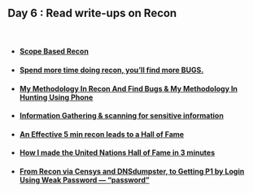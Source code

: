 <h2>Day 6 : Read write-ups on Recon </h2>

</br>

+ #### [Scope Based Recon](https://hbothra22.medium.com/scope-based-recon-smart-recon-tactics-7e72d590eae5)
+ #### [Spend more time doing recon, you’ll find more BUGS.](https://vedanttekale20.medium.com/spend-more-time-doing-recon-youll-get-more-bugs-e7ffd5bf9202)
+ #### [My Methodology In Recon And Find Bugs & My Methodology In Hunting Using Phone](https://orwaatyat.medium.com/my-methodology-in-recon-and-find-bugs-my-methodology-in-hunting-using-phone-ccc9fe06dd2d)
+ #### [Information Gathering & scanning for sensitive information](https://0xjoyghosh.medium.com/information-gathering-scanning-for-sensitive-information-reloaded-6ff3455e0d4e)
+ #### [An Effective 5 min recon leads to a Hall of Fame](https://infosecwriteups.com/an-effective-5-min-recon-leads-to-a-hall-of-fame-ae7f20e5cf1a)
+ #### [How I made the United Nations Hall of Fame in 3 minutes](https://medium.com/techiepedia/how-i-made-united-nations-hall-of-fame-in-3-minutes-b5c87a42c0ee)
+ #### [From Recon via Censys and DNSdumpster, to Getting P1 by Login Using Weak Password — “password”](https://infosecwriteups.com/from-recon-via-censys-and-dnsdumpster-to-getting-p1-by-login-using-weak-password-password-504e617956ce)

